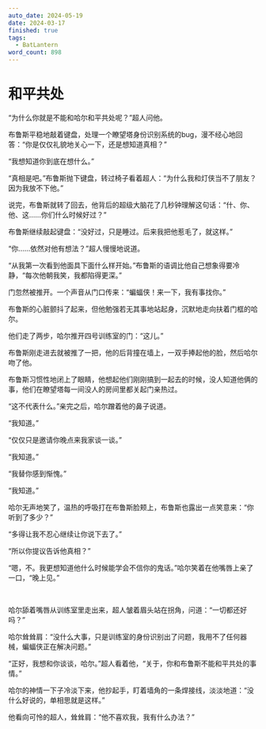 ```yaml
---
auto_date: 2024-05-19
date: 2024-03-17
finished: true
tags:
  - BatLantern
word_count: 898
---
```


# 和平共处

“为什么你就是不能和哈尔和平共处呢？”超人问他。

布鲁斯平稳地敲着键盘，处理一个瞭望塔身份识别系统的bug，漫不经心地回答：“你是仅仅礼貌地关心一下，还是想知道真相？”

“我想知道你到底在想什么。”

“真相是吧。”布鲁斯抛下键盘，转过椅子看着超人：“为什么我和灯侠当不了朋友？因为我放不下他。”

说完，布鲁斯就转了回去，他背后的超级大脑花了几秒钟理解这句话：“什、你、他、这……你们什么时候好过？”

布鲁斯继续敲起键盘：“没好过，只是睡过。后来我把他惹毛了，就这样。”

“你……依然对他有想法？”超人慢慢地说道。

“从我第一次看到他面具下面什么样开始。”布鲁斯的语调比他自己想象得要冷静，“每次他朝我笑，我都陷得更深。”

门忽然被推开。一个声音从门口传来：“蝙蝠侠！来一下，我有事找你。”

布鲁斯的心脏颤抖了起来，但他勉强若无其事地站起身，沉默地走向扶着门框的哈尔。

他们走了两步，哈尔推开四号训练室的门：“这儿。”

布鲁斯刚走进去就被推了一把，他的后背撞在墙上，一双手捧起他的脸，然后哈尔吻了他。

布鲁斯习惯性地闭上了眼睛，他想起他们刚刚搞到一起去的时候，没人知道他俩的事，他们在瞭望塔每一间没人的房间里都关起门亲热过。

“这不代表什么。”亲完之后，哈尔蹭着他的鼻子说道。

“我知道。”

“仅仅只是邀请你晚点来我家谈一谈。”

“我知道。”

“我替你感到惭愧。”

“我知道。”

哈尔无声地笑了，温热的呼吸打在布鲁斯脸颊上，布鲁斯也露出一点笑意来：“你听到了多少？”

“多得让我不忍心继续让你说下去了。”

“所以你提议告诉他真相？”

“嗯，不。我更想知道他什么时候能学会不信你的鬼话。”哈尔笑着在他嘴唇上亲了一口，“晚上见。”

<br>

哈尔舔着嘴唇从训练室里走出来，超人皱着眉头站在拐角，问道：“一切都还好吗？”

哈尔耸耸肩：“没什么大事，只是训练室的身份识别出了问题，我用不了任何器械，蝙蝠侠正在解决问题。”

“正好，我想和你谈谈，哈尔。”超人看着他，“关于，你和布鲁斯不能和平共处的事情。”

哈尔的神情一下子冷淡下来，他抄起手，盯着墙角的一条焊接线，淡淡地道：“没什么好说的，单相思就是这样。”

他看向可怜的超人，耸耸肩：“他不喜欢我，我有什么办法？”
